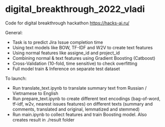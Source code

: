 # digital_breakthrough_2022_vladi

Code for digital breakthrough hackathon https://hacks-ai.ru/

General: 
- Task is to predict Jira Issue completion time 
- Using text models like BOW, TF-IDF and W2V to create text features
- Using normal features like assigne_id and project_id
- Combining normal & text features using Gradient Boosting (Catboost)
- Cross-Validation (10-fold, time sensitive) to check overfitting
- Full model train & Inference on separate test dataset

To launch:
- Run translate_text.ipynb to translate summary text from Russian / Vietnamese to English
- Run prepare_text.ipynb to create different text encodings (bag-of-word, tf-idf, w2v, nearest issues features) on different texts (summary and comments, translated and original, lemmatized and stemmed)
- Run main.ipynb to collect features and train Boosting model. Also creates result in ./result folder

